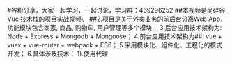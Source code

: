 #谷粉分享，大家一起学习，一起讨论，学习群：469296252
##本视频是尚硅谷 Vue 技术栈的项目实战视频。
##2.项目是关于外卖业务的前后台分离Web App，功能模块包含商家, 商品, 购物车, 用户管理等多个模块； 3.后台应用技术架构为: Node + Express + Mongodb + Mongoose； 4.前台应用技术架构为##: vue + vuex + vue-router + webpack + ES6； 5.采用模块化、组件化、工程化的模式开发； 6.具体涉及技术： 1).使用代理